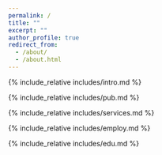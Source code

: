 ```yaml
---
permalink: /
title: ""
excerpt: ""
author_profile: true
redirect_from: 
  - /about/
  - /about.html
---
```


<!--
{% if site.google_scholar_stats_use_cdn %}
{% assign gsDataBaseUrl = "https://cdn.jsdelivr.net/gh/" | append: site.repository | append: "@" %}
{% else %}
{% assign gsDataBaseUrl = "https://raw.githubusercontent.com/" | append: site.repository | append: "/" %}
{% endif %}
{% assign url = gsDataBaseUrl | append: "google-scholar-stats/gs_data_shieldsio.json" %}
-->

<span class='anchor' id='about-me'></span>
{% include_relative includes/intro.md %}


<span class='anchor' id='Publications'></span>
{% include_relative includes/pub.md %}

<span class='anchor' id='Services'></span>
{% include_relative includes/services.md %}

<span class='anchor' id='Employment'></span>
{% include_relative includes/employ.md %}

<span class='anchor' id='Education'></span>
{% include_relative includes/edu.md %}













